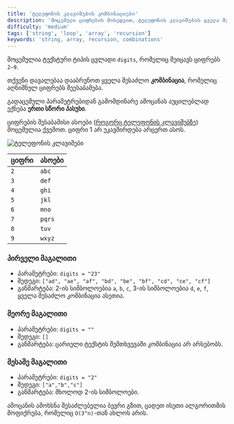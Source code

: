 ```yaml
---
title: 'ტელეფონის კლავიშების კომბინაციები'
description: 'მოცემული ციფრების მიხედვით, ტელეფონის კლავიშების ყველა შესაძლო კომბინაციის მიღება'
difficulty: 'medium'
tags: ['string', 'loop', 'array', 'recursion']
keywords: 'string, array, recursion, combinations'
---
```


მოცემულია ტექსტური ტიპის ცვლადი `digits`, რომელიც შეიცავს ციფრებს `2–9`.

თქვენი დავალებაა დააბრუნოთ ყველა შესაძლო **კომბინაცია**, რომელიც აღნიშნულ ციფრებს შეესაბამება.

გადაცემული პარამეტრებიდან გამომდინარე ამოცანას აუცილებლად ექნება **ერთი სწორი პასუხი**.

ციფრების შესაბამისი ასოები ([როგორც ტელეფონის კლავიშებზე](https://en.wikipedia.org/wiki/Telephone_keypad)) მოცემულია ქვემოთ. ციფრი 1 არ უკავშირდება არცერთ ასოს.

<img src="/assets/images/telephone-keypad.png" alt="ტელეფონის კლავიშები" style="max-width: 300px">

| ციფრი   | ასოები          |
| -------- | --------------- |
| `2`      | `abc`           |
| `3`      | `def`           |
| `4`      | `ghi`           |
| `5`      | `jkl`           |
| `6`      | `mno`           |
| `7`      | `pqrs`          |
| `8`      | `tuv`           |
| `9`      | `wxyz`          |

### პირველი მაგალითი

- პარამეტრები: `digits = "23"`
- შედეგი: `["ad", "ae", "af", "bd", "be", "bf", "cd", "ce", "cf"]`
- განმარტება: 2-ის სიმბოლოებია `a`, `b`, `c`, 3-ის სიმბოლოებია `d`, `e`, `f`, ყველა შესაძლო კომბინაცია ასეთია.

### მეორე მაგალითი

- პარამეტრები: `digits = ""`
- შედეგი: `[]`
- განმარტება: ცარიელი ტექსტის შემთხვევაში კომბინაცია არ არსებობს.

### მესამე მაგალითი

- პარამეტრები: `digits = "2"`
- შედეგი: `["a","b","c"]`
- განმარტება: მხოლოდ 2-ის სიმბოლოები.

ამოცანის ამოხსნა შესაძლებელია ბევრი გზით,
ცადეთ ისეთი ალგორითმის მოფიქრება, რომელიც `O(3^n)`-თან ახლოს არის.